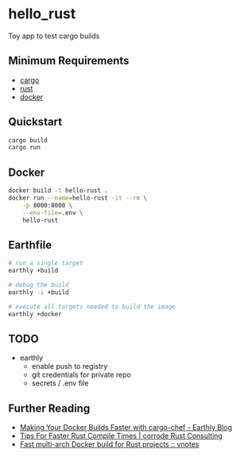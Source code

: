 # hello_rust

Toy app to test cargo builds

## Minimum Requirements

* [cargo](https://doc.rust-lang.org/cargo/getting-started/installation.html)
* [rust](https://www.rust-lang.org/tools/install)
* [docker](https://docs.docker.com/get-docker/)

## Quickstart

```bash
cargo build
cargo run
```

## Docker

```bash
docker build -t hello-rust .
docker run --name=hello-rust -it --rm \
    -p 8000:8000 \
    --env-file=.env \
    hello-rust
```

## Earthfile

```bash
# run a single target
earthly +build

# debug the build
earthly -i +build

# execute all targets needed to build the image
earthly +docker
```

## TODO

* earthly
  * enable push to registry
  * git credentials for private repo
  * secrets / .env file

## Further Reading

* [Making Your Docker Builds Faster with cargo-chef - Earthly Blog](https://earthly.dev/blog/cargo-chef/)
* [Tips For Faster Rust Compile Times | corrode Rust Consulting](https://corrode.dev/blog/tips-for-faster-rust-compile-times/)
* [Fast multi-arch Docker build for Rust projects :: vnotes](https://vnotes.pages.dev/fast-multi-arch-docker-for-rust/)
